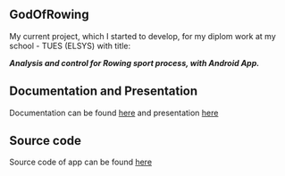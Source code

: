 ## GodOfRowing
My current project, which I started to develop, for my diplom work at my school - TUES (ELSYS) with title:

<i><b>Analysis and control for Rowing sport process, with Android App.</b></i>

## Documentation and Presentation

Documentation can be found [here](https://github.com/Bzahov98/GodOfRowing/blob/master/Documentation%26Presentation/BzDocumentationRowApp.pdf)
and presentation [here](https://github.com/Bzahov98/GodOfRowing/blob/master/Documentation%26Presentation/BzPresentationRowApp.pptx.pdf)

## Source code
Source code of app can be found [here](https://github.com/Bzahov98/GodOfRowing/tree/master/SourceCode)
